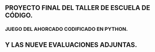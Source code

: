 ## PROYECTO FINAL DEL TALLER DE ESCUELA DE CÓDIGO.  

### JUEGO DEL AHORCADO CODIFICADO EN PYTHON.

## Y LAS NUEVE EVALUACIONES ADJUNTAS.
